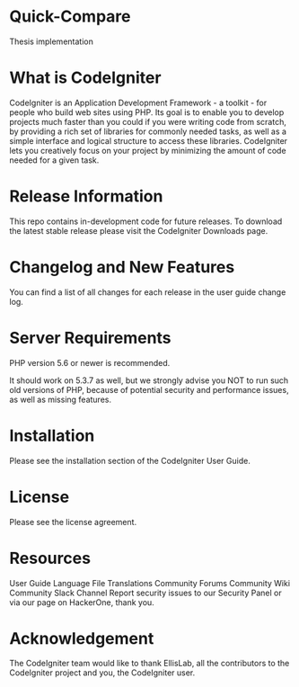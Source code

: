 # Quick-Compare
Thesis implementation


# What is CodeIgniter
CodeIgniter is an Application Development Framework - a toolkit - for people who build web sites using PHP. Its goal is to enable you to develop projects much faster than you could if you were writing code from scratch, by providing a rich set of libraries for commonly needed tasks, as well as a simple interface and logical structure to access these libraries. CodeIgniter lets you creatively focus on your project by minimizing the amount of code needed for a given task.

# Release Information
This repo contains in-development code for future releases. To download the latest stable release please visit the CodeIgniter Downloads page.

# Changelog and New Features
You can find a list of all changes for each release in the user guide change log.

# Server Requirements
PHP version 5.6 or newer is recommended.

It should work on 5.3.7 as well, but we strongly advise you NOT to run such old versions of PHP, because of potential security and performance issues, as well as missing features.

# Installation
Please see the installation section of the CodeIgniter User Guide.

# License
Please see the license agreement.

# Resources
User Guide
Language File Translations
Community Forums
Community Wiki
Community Slack Channel
Report security issues to our Security Panel or via our page on HackerOne, thank you.

# Acknowledgement
The CodeIgniter team would like to thank EllisLab, all the contributors to the CodeIgniter project and you, the CodeIgniter user.
